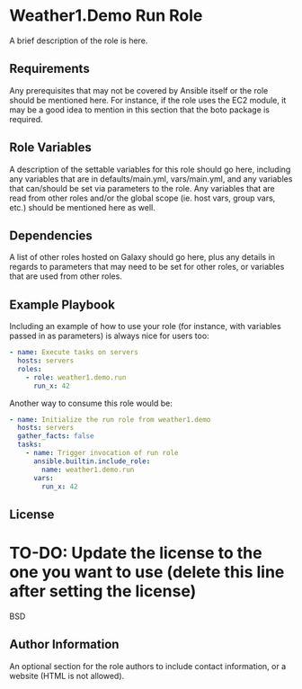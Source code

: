 Weather1.Demo Run Role
========================

A brief description of the role is here.

Requirements
------------

Any prerequisites that may not be covered by Ansible itself or the role should be mentioned here. For instance, if the role uses the EC2 module, it may be a good idea to mention in this section that the boto package is required.

Role Variables
--------------

A description of the settable variables for this role should go here, including any variables that are in defaults/main.yml, vars/main.yml, and any variables that can/should be set via parameters to the role. Any variables that are read from other roles and/or the global scope (ie. host vars, group vars, etc.) should be mentioned here as well.

Dependencies
------------

A list of other roles hosted on Galaxy should go here, plus any details in regards to parameters that may need to be set for other roles, or variables that are used from other roles.

Example Playbook
----------------

Including an example of how to use your role (for instance, with variables passed in as parameters) is always nice for users too:

```yaml
- name: Execute tasks on servers
  hosts: servers
  roles:
    - role: weather1.demo.run
      run_x: 42
```

Another way to consume this role would be:

```yaml
- name: Initialize the run role from weather1.demo
  hosts: servers
  gather_facts: false
  tasks:
    - name: Trigger invocation of run role
      ansible.builtin.include_role:
        name: weather1.demo.run
      vars:
        run_x: 42
```

License
-------

# TO-DO: Update the license to the one you want to use (delete this line after setting the license)
BSD

Author Information
------------------

An optional section for the role authors to include contact information, or a website (HTML is not allowed).
